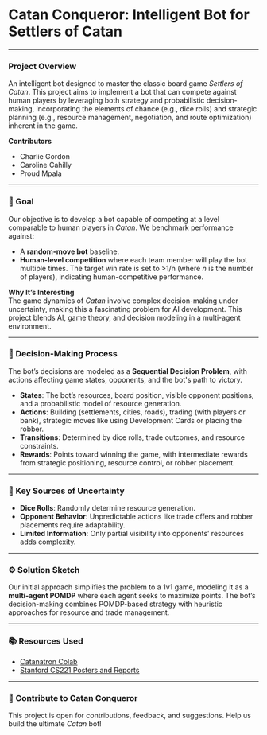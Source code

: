 # Catan Conqueror: Intelligent Bot for Settlers of Catan

---

### Project Overview  
An intelligent bot designed to master the classic board game *Settlers of Catan*. This project aims to implement a bot that can compete against human players by leveraging both strategy and probabilistic decision-making, incorporating the elements of chance (e.g., dice rolls) and strategic planning (e.g., resource management, negotiation, and route optimization) inherent in the game.

**Contributors**  
- Charlie Gordon  
- Caroline Cahilly  
- Proud Mpala  

---

### 🧭 Goal

Our objective is to develop a bot capable of competing at a level comparable to human players in *Catan*. We benchmark performance against:
- A **random-move bot** baseline.
- **Human-level competition** where each team member will play the bot multiple times. The target win rate is set to >1/n (where *n* is the number of players), indicating human-competitive performance.

**Why It’s Interesting**  
The game dynamics of *Catan* involve complex decision-making under uncertainty, making this a fascinating problem for AI development. This project blends AI, game theory, and decision modeling in a multi-agent environment.

---

### 🧠 Decision-Making Process

The bot’s decisions are modeled as a **Sequential Decision Problem**, with actions affecting game states, opponents, and the bot's path to victory.  
- **States**: The bot’s resources, board position, visible opponent positions, and a probabilistic model of resource generation.
- **Actions**: Building (settlements, cities, roads), trading (with players or bank), strategic moves like using Development Cards or placing the robber.
- **Transitions**: Determined by dice rolls, trade outcomes, and resource constraints.
- **Rewards**: Points toward winning the game, with intermediate rewards from strategic positioning, resource control, or robber placement.

---

### 🎲 Key Sources of Uncertainty

- **Dice Rolls**: Randomly determine resource generation.
- **Opponent Behavior**: Unpredictable actions like trade offers and robber placements require adaptability.
- **Limited Information**: Only partial visibility into opponents’ resources adds complexity.

---

### ⚙️ Solution Sketch

Our initial approach simplifies the problem to a 1v1 game, modeling it as a **multi-agent POMDP** where each agent seeks to maximize points. The bot’s decision-making combines POMDP-based strategy with heuristic approaches for resource and trade management.

---

### 📚 Resources Used  
- [Catanatron Colab](https://colab.research.google.com/github/bcollazo/catanatron/blob/master/catanatron_experimental/catanatron_experimental/Overview.ipynb)
- [Stanford CS221 Posters and Reports](https://web.stanford.edu/class/archive/cs/cs221/cs221.1192/2018/restricted/posters/wlauer/poster.pdf)

---

### 🤝 Contribute to Catan Conqueror  
This project is open for contributions, feedback, and suggestions. Help us build the ultimate *Catan* bot!
